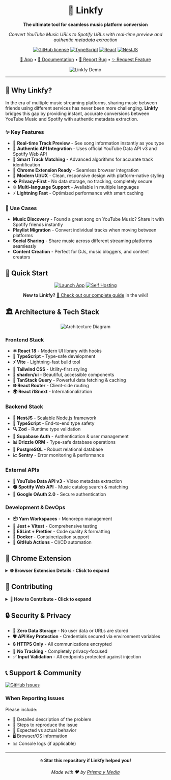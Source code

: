 <div align="center">

# 🎵 Linkfy

**The ultimate tool for seamless music platform conversion**

*Convert YouTube Music URLs to Spotify URLs with real-time preview and authentic metadata extraction*

[![GitHub license](https://img.shields.io/github/license/prismaymedia/linkfy?style=for-the-badge)](https://github.com/prismaymedia/linkfy/blob/master/LICENSE)
[![TypeScript](https://img.shields.io/badge/typescript-%23007ACC.svg?style=for-the-badge&logo=typescript&logoColor=white)](https://typescriptlang.org/)
[![React](https://img.shields.io/badge/react-%2320232a.svg?style=for-the-badge&logo=react&logoColor=%2361DAFB)](https://reactjs.org/)
[![NestJS](https://img.shields.io/badge/nestjs-%23E0234E.svg?style=for-the-badge&logo=nestjs&logoColor=white)](https://nestjs.com/)

[🚀 App](https://prismaymedia.github.io/linkfy/) • [📖 Documentation](https://github.com/prismaymedia/linkfy/wiki) • [💬 Report Bug](https://github.com/prismaymedia/linkfy/issues) • [✨ Request Feature](https://github.com/prismaymedia/linkfy/issues)

![Linkfy Demo](./assets/demo.gif)

</div>

---

## 🌟 Why Linkfy?

In the era of multiple music streaming platforms, sharing music between friends using different services has never been more challenging. **Linkfy** bridges this gap by providing instant, accurate conversions between YouTube Music and Spotify with authentic metadata extraction.

### ✨ Key Features

- 🎯 **Real-time Track Preview** - See song information instantly as you type
- 🔗 **Authentic API Integration** - Uses official YouTube Data API v3 and Spotify Web API
- 🎵 **Smart Track Matching** - Advanced algorithms for accurate track identification
- 📱 **Chrome Extension Ready** - Seamless browser integration
- 🎨 **Modern UI/UX** - Clean, responsive design with platform-native styling
- � **Privacy-First** - No data storage, no tracking, completely secure
- 🌐 **Multi-language Support** - Available in multiple languages
- ⚡ **Lightning Fast** - Optimized performance with smart caching

### 🎯 Use Cases

- **Music Discovery** - Found a great song on YouTube Music? Share it with Spotify friends instantly
- **Playlist Migration** - Convert individual tracks when moving between platforms  
- **Social Sharing** - Share music across different streaming platforms seamlessly
- **Content Creation** - Perfect for DJs, music bloggers, and content creators

## 🚀 Quick Start

<div align="center">

[![Launch App](https://img.shields.io/badge/🚀_Launch-App-1DB954?style=for-the-badge&logo=spotify)](https://prismaymedia.github.io/linkfy/)
[![Self Hosting](https://img.shields.io/badge/🚀_Self_Hosting-Deploy_Guide-FF6B35?style=for-the-badge&logo=docker)](https://github.com/prismaymedia/linkfy/wiki/Self-Hosting-Guide)

**New to Linkfy?** [📖 Check out our complete guide](https://github.com/prismaymedia/linkfy/wiki) in the wiki!

</div>

## 🏛️ Architecture & Tech Stack

<div align="center">

![Architecture Diagram](./assets/architecture.png)

</div>

### Frontend Stack
- **⚛️ React 18** - Modern UI library with hooks
- **📘 TypeScript** - Type-safe development
- **⚡ Vite** - Lightning-fast build tool
- **🎨 Tailwind CSS** - Utility-first styling
- **🧩 shadcn/ui** - Beautiful, accessible components
- **🔄 TanStack Query** - Powerful data fetching & caching
- **🌐 React Router** - Client-side routing
- **🌍 React i18next** - Internationalization

### Backend Stack
- **🚀 NestJS** - Scalable Node.js framework
- **📘 TypeScript** - End-to-end type safety
- **🔍 Zod** - Runtime type validation
- **🔑 Supabase Auth** - Authentication & user management
- **📊 Drizzle ORM** - Type-safe database operations
- **🐘 PostgreSQL** - Robust relational database
- **📈 Sentry** - Error monitoring & performance

### External APIs
- **🔴 YouTube Data API v3** - Video metadata extraction
- **🟢 Spotify Web API** - Music catalog search & matching
- **🔐 Google OAuth 2.0** - Secure authentication

### Development & DevOps
- **📦 Yarn Workspaces** - Monorepo management
- **🧪 Jest + Vitest** - Comprehensive testing
- **📏 ESLint + Prettier** - Code quality & formatting
- **🐳 Docker** - Containerization support
- **🚀 GitHub Actions** - CI/CD automation

## 🧩 Chrome Extension

<details>
<summary><strong>🌐 Browser Extension Details - Click to expand</strong></summary>

Linkfy includes a fully-featured Chrome extension for seamless browser integration:

### Features
- 🔗 **One-click conversion** from any YouTube Music page
- 📋 **Smart URL detection** in browser tabs
- 🎯 **Context menu integration** for right-click conversion
- 🎨 **Native browser UI** with consistent styling
- ⚡ **Manifest v3 compliance** for modern Chrome compatibility

### Installation
1. Build the extension: `yarn build:extension:client`
2. Open Chrome Extensions (`chrome://extensions/`)
3. Enable "Developer mode"
4. Click "Load unpacked" and select `client/dist-extension/`

</details>

## 🤝 Contributing

<details>
<summary><strong>🚀 How to Contribute - Click to expand</strong></summary>

We welcome contributions from the community! Here's how you can help:

### Development Workflow

1. **Fork & Clone**
   ```bash
   git clone https://github.com/your-username/linkfy.git
   cd linkfy
   ```

2. **Create Feature Branch**
   ```bash
   git checkout -b feature/amazing-feature
   ```

3. **Set Up Development Environment**
   ```bash
   yarn install
   # Follow setup instructions above
   ```

4. **Make Changes & Test**
   ```bash
   yarn test:client
   yarn test:server
   ```

5. **Submit Pull Request**

### Code Guidelines

- ✅ Follow TypeScript strict mode
- ✅ Use conventional commits
- ✅ Add tests for new features  
- ✅ Update documentation
- ✅ Ensure all checks pass

### Areas for Contribution

- 🎵 **New Music Platforms** - Add support for Apple Music, Amazon Music, etc.
- 🌍 **Internationalization** - Translate to new languages
- 🎨 **UI/UX Improvements** - Enhanced user interface
- 🔧 **Performance Optimization** - Faster conversions and caching
- 📱 **Mobile App** - React Native implementation
- 🧪 **Testing** - Increase test coverage

</details>

## 🔒 Security & Privacy

- 🔐 **Zero Data Storage** - No user data or URLs are stored
- 🛡️ **API Key Protection** - Credentials secured via environment variables
- 🔒 **HTTPS Only** - All communications encrypted
- 🚫 **No Tracking** - Completely privacy-focused
- ✅ **Input Validation** - All endpoints protected against injection

## 📞 Support & Community

[![GitHub Issues](https://img.shields.io/github/issues/prismaymedia/linkfy?style=for-the-badge)](https://github.com/prismaymedia/linkfy/issues)


### When Reporting Issues

Please include:
- 📝 Detailed description of the problem
- 🔄 Steps to reproduce the issue
- 🎯 Expected vs actual behavior  
- 🖥️ Browser/OS information
- 📊 Console logs (if applicable)

---

<div align="center">

**⭐ Star this repository if Linkfy helped you!**

*Made with ❤️ by [Prisma y Media](https://github.com/prismaymedia)*

</div>
